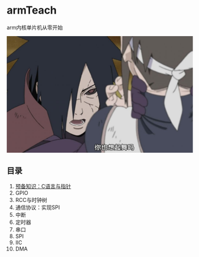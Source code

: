 # armTeach

arm内核单片机从零开始

![](./doc/madara.jpg)

目录
----

1. [预备知识：C语言与指针](./doc/chapter1.md "第一个寄存器版的程序：点亮LED")
2. GPIO
3. RCC与时钟树
4. 通信协议：实现SPI
5. 中断
6. 定时器
7. 串口
8. SPI
9. IIC
10. DMA
